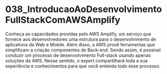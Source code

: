 # 038_IntroducaoAoDesenvolvimentoFullStackComAWSAmplify
Conheça as capacidades providas pelo AWS Amplify, um serviço que fornece aos desenvolvedores uma estrutura para o desenvolvimento de aplicativos da Web e Mobile. Além disso, a AWS provê ferramentas que simplificam a criação componentes de Back-end. Sendo assim, é possível conduzir um processo de desenvolvimento Full-stack usando apenas soluções da AWS. Nesse sentido, o expert compartilhará toda a sua experiência e conhecimentos para que você entenda todo esse processo.
